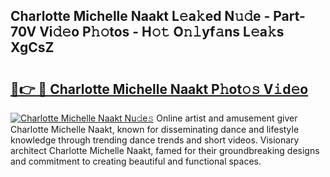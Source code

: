 ## Charlotte Michelle Naakt L𝚎a𝚔ed N𝚞𝚍e - Part-70V Vi𝚍𝚎o P𝚑𝚘tos - H𝚘𝚝 O𝚗𝚕yf𝚊ns L𝚎a𝚔s XgCsZ

# <h2><a href="http://kf60mdf.oniu.top/?m=Charlotte+Michelle+Naakt">🔗👉 🔴 Charlotte Michelle Naakt P𝚑ot𝚘𝚜 V𝚒d𝚎o</a></h2>

[![Charlotte Michelle Naakt Nu𝚍e𝚜](https://i.imgur.com/0qMVB7G.gif)](http://kf60mdf.oniu.top/?m=Charlotte+Michelle+Naakt)
Online artist and amusement giver Charlotte Michelle Naakt, known for disseminating dance and lifestyle knowledge through trending dance trends and short videos. Visionary architect Charlotte Michelle Naakt, famed for their groundbreaking designs and commitment to creating beautiful and functional spaces.  
